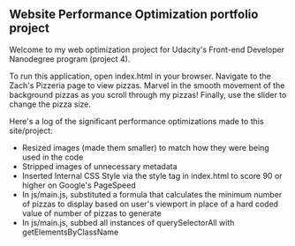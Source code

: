## Website Performance Optimization portfolio project

Welcome to my web optimization project for Udacity's Front-end Developer Nanodegree program (project 4).

To run this application, open index.html in your browser. Navigate to the Zach's Pizzeria page to view pizzas. Marvel in the smooth movement of the background pizzas as you scroll through my pizzas! Finally, use the slider to change the pizza size.

Here's a log of the significant performance optimizations made to this site/project:
- Resized images (made them smaller) to match how they were being used in the code
- Stripped images of unnecessary metadata
- Inserted Internal CSS Style via the style tag in index.html to score 90 or higher on Google's PageSpeed
- In js/main.js, substituted a formula that calculates the minimum number of pizzas to display based on user's viewport in place of a hard coded value of number of pizzas to generate
- In js/main.js, subbed all instances of querySelectorAll with getElementsByClassName
